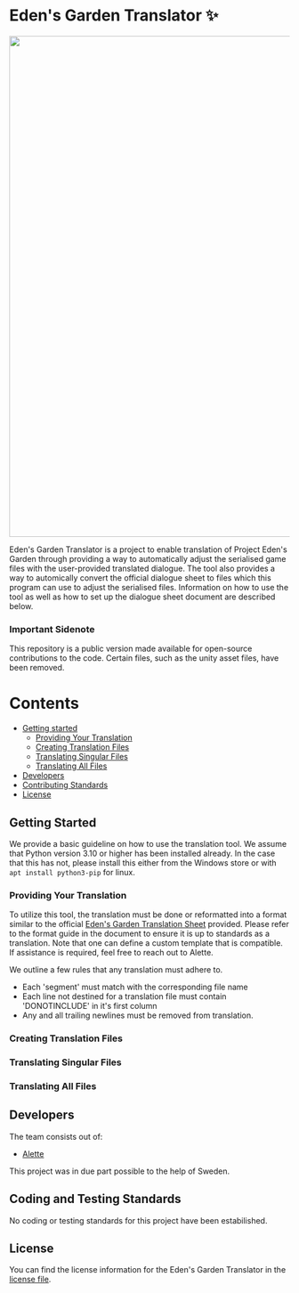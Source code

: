 <!-- 
README.md       
Made on 06/06/2024         
Contributed by ThisIsSomeone
Last edited on 10/03/2024 by ThisIsSomeone

Contains the README of the Eden's Garden Translator Project
-->

# Eden's Garden Translator ✨

<img src="Images/Banner.jpg" width="900"/>

Eden's Garden Translator is a project to enable translation of Project Eden's Garden through providing a way to automatically adjust the serialised game files with the user-provided translated dialogue.
The tool also provides a way to automically convert the official dialogue sheet to files which this program can use to adjust the serialised files. Information on how to use the tool as well as how to set up the dialogue sheet document are described below.

### Important Sidenote

This repository is a public version made available for open-source contributions to the code. Certain files, such as the unity asset files, have been removed. 

# Contents
- [Getting started](#getting-started)
    - [Providing Your Translation](#providing-your-translation)
    - [Creating Translation Files](#creating-translation-files)
    - [Translating Singular Files](#translating-singular-files)
    - [Translating All Files](#translating-all-files)
- [Developers](#developers)
- [Contributing Standards](#coding-and-testing-standards)
- [License](#license)

## Getting Started 

We provide a basic guideline on how to use the translation tool. We assume that Python version 3.10 or higher has been installed already. In the case that this has not, please install this either from the Windows store or with `apt install python3-pip` for linux.

### Providing Your Translation

To utilize this tool, the translation must be done or reformatted into a format similar to the official [Eden's Garden Translation Sheet]() provided. Please refer to the format guide in the document to ensure it is up to standards as a translation. Note that one can define a custom template that is compatible. If assistance is required, feel free to reach out to Alette.

We outline a few rules that any translation must adhere to.


- Each 'segment' must match with the corresponding file name
- Each line not destined for a translation file must contain 'DONOTINCLUDE' in it's first column
- Any and all trailing newlines must be removed from translation.

### Creating Translation Files

### Translating Singular Files

### Translating All Files



## Developers

The team consists out of:
- [Alette](https://github.com/ThisIsSomeone)

This project was in due part possible to the help of Sweden.

## Coding and Testing Standards

No coding or testing standards for this project have been estabilished.

## License

You can find the license information for the Eden's Garden Translator in the [license file](LICENSE.md).